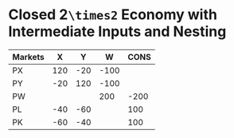 # Closed 2``\times2`` Economy with Intermediate Inputs and Nesting

|  Markets  |    X   |    Y   |    W    |       CONS   |
|-----------|--------|--------|---------|------------- |      
|PX         |  120   | -20    |  -100   |              |
|PY         |  -20   |  120   |  -100   |              |
|PW         |        |        |   200   | -200         |
|PL         |  -40   |  -60   |         |  100         |
|PK         |  -60   |  -40   |         |  100         |      
